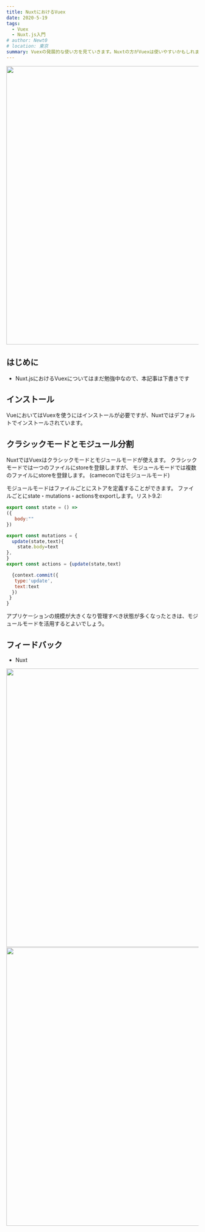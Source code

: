 ```yaml
---
title: NuxtにおけるVuex
date: 2020-5-19
tags: 
  - Vuex
  - Nuxt.js入門
# author: Newt0
# location: 東京
summary: Vuexの発展的な使い方を見ていきます。Nuxtの方がVuexは使いやすいかもしれません
---
```

<a href="//af.moshimo.com/af/c/click?a_id=2000411&p_id=2520&pc_id=5570&pl_id=32576&guid=ON" target= "_blank" rel="nofollow"><img src="//image.moshimo.com/af-img/1916/000000032576.png" width="728" height="auto" style="border:none;"></a><img src="//i.moshimo.com/af/i/impression?a_id=2000411&p_id=2520&pc_id=5570&pl_id=32576" width="1" height="1" style="border:none;">

## はじめに
- Nuxt.jsにおけるVuexについてはまだ勉強中なので、本記事は下書きです

## インストール
VueにおいてはVuexを使うにはインストールが必要ですが、Nuxtではデフォルトでインストールされています。

## クラシックモードとモジュール分割
NuxtではVuexはクラシックモードとモジュールモードが使えます。
クラシックモードでは一つのファイルにstoreを登録しますが、
モジュールモードでは複数のファイルにstoreを登録します。
(cameconではモジュールモード)

モジュールモードはファイルごとにストアを定義することができます。
ファイルごとにstate・mutations・actionsをexportします。リスト9.2:

```article.js
export const state = () =>
({ 
   body:""
})

export const mutations = {
  update(state,text){
    state.body=text
},
}
export const actions = {update(state,text)

  {context.commit({
   type:'update',
   text:text
  })
 }
}
```

アプリケーションの規模が大きくなり管理すべき状態が多くなったときは、モジュールモードを活用するとよいでしょう。

## フィードバック
- Nuxt

<a href="//af.moshimo.com/af/c/click?a_id=2000387&p_id=1555&pc_id=2816&pl_id=22724&guid=ON" target="_blank" rel="nofollow"><img src="//image.moshimo.com/af-img/0866/000000022724.jpg" width="728" height="auto" style="border:none;"></a><img src="//i.moshimo.com/af/i/impression?a_id=2000387&p_id=1555&pc_id=2816&pl_id=22724" width="1" height="1" style="border:none;">
<a href="//af.moshimo.com/af/c/click?a_id=2000357&p_id=1767&pc_id=3380&pl_id=25195&guid=ON" target= "_blank" rel="nofollow"><img src="//image.moshimo.com/af-img/0402/000000025195.png" width="728" height="auto"  style="border:none;"></a><img src="//i.moshimo.com/af/i/impression?a_id=2000357&p_id=1767&pc_id=3380&pl_id=25195" width="1" height="1" style="border:none;">